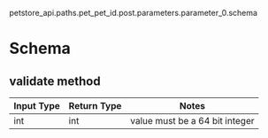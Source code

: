 petstore_api.paths.pet_pet_id.post.parameters.parameter_0.schema
# Schema

## validate method
Input Type | Return Type | Notes
------------ | ------------- | -------------
int | int | value must be a 64 bit integer
